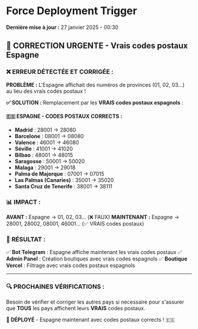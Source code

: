 # Force Deployment Trigger

**Dernière mise à jour :** 27 janvier 2025 - 00:30

## 🔧 **CORRECTION URGENTE - Vrais codes postaux Espagne**

### ❌ **ERREUR DÉTECTÉE ET CORRIGÉE :**

**PROBLÈME :** L'Espagne affichait des numéros de provinces (01, 02, 03...) au lieu des vrais codes postaux !

**✅ SOLUTION :** Remplacement par les **VRAIS codes postaux espagnols** :

#### 🇪🇸 **ESPAGNE - CODES POSTAUX CORRECTS :**

- **Madrid** : 28001 → 28080
- **Barcelone** : 08001 → 08080  
- **Valence** : 46001 → 46080
- **Séville** : 41001 → 41020
- **Bilbao** : 48001 → 48015
- **Saragosse** : 50001 → 50020
- **Malaga** : 29001 → 29018
- **Palma de Majorque** : 07001 → 07015
- **Las Palmas (Canaries)** : 35001 → 35020
- **Santa Cruz de Tenerife** : 38001 → 38111

### 📊 **IMPACT :**

**AVANT :** Espagne → 01, 02, 03... (❌ FAUX)
**MAINTENANT :** Espagne → 28001, 28002, 08001, 46001... (✅ VRAIS codes postaux)

### 🎯 **RÉSULTAT :**

✅ **Bot Telegram** : Espagne affiche maintenant les vrais codes postaux
✅ **Admin Panel** : Création boutiques avec vrais codes espagnols
✅ **Boutique Vercel** : Filtrage avec vrais codes postaux espagnols

---

### 🔍 **PROCHAINES VÉRIFICATIONS :**

Besoin de vérifier et corriger les autres pays si nécessaire pour s'assurer que **TOUS** les pays affichent leurs **VRAIS** codes postaux.

**🚀 DÉPLOYÉ** - Espagne maintenant avec codes postaux corrects ! 🇪🇸